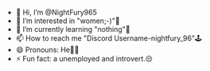 - 👋 Hi, I’m @NightFury965
- 👀 I’m interested in "women;-)"🤣
- 🌱 I’m currently learning "nothing"🫥
- 📫 How to reach me "Discord Username-nightfury_96"🕹️
- 😄 Pronouns: He👨‍🎓
- ⚡ Fun fact:  a unemployed and introvert.😒 

<!---
NightFury965/NightFury965 is a ✨ special ✨ repository because its `README.md` (this file) appears on your GitHub profile.
You can click the Preview link to take a look at your changes.
--->
